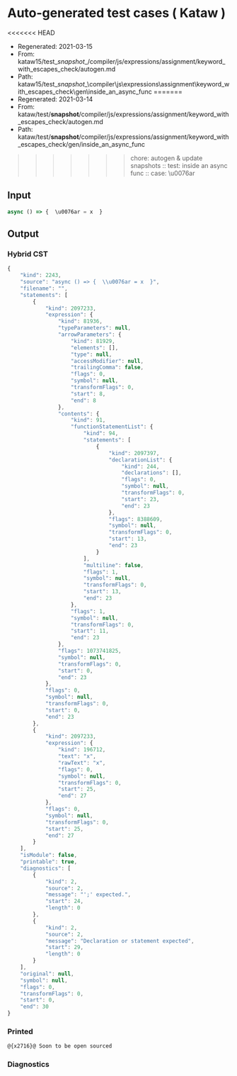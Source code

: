 # Auto-generated test cases ( Kataw )
<<<<<<< HEAD
- Regenerated: 2021-03-15
- From: kataw15/test\__snapshot__/compiler/js/expressions/assignment/keyword_with_escapes_check/autogen.md
- Path: kataw15/test\__snapshot__\compiler\js\expressions\assignment\keyword_with_escapes_check\gen\inside_an_async_func
=======
- Regenerated: 2021-03-14
- From: kataw/test/__snapshot__/compiler/js/expressions/assignment/keyword_with_escapes_check/autogen.md
- Path: kataw/test/__snapshot__/compiler/js/expressions/assignment/keyword_with_escapes_check/gen/inside_an_async_func
>>>>>>> chore: autogen & update snapshots
> :: test: inside an async func
> :: case: \u0076ar
## Input

`````js
async () => {  \u0076ar = x  }
`````

## Output

### Hybrid CST

```javascript
{
    "kind": 2243,
    "source": "async () => {  \\u0076ar = x  }",
    "filename": "",
    "statements": [
        {
            "kind": 2097233,
            "expression": {
                "kind": 81936,
                "typeParameters": null,
                "arrowParameters": {
                    "kind": 81929,
                    "elements": [],
                    "type": null,
                    "accessModifier": null,
                    "trailingComma": false,
                    "flags": 0,
                    "symbol": null,
                    "transformFlags": 0,
                    "start": 8,
                    "end": 8
                },
                "contents": {
                    "kind": 91,
                    "functionStatementList": {
                        "kind": 94,
                        "statements": [
                            {
                                "kind": 2097397,
                                "declarationList": {
                                    "kind": 244,
                                    "declarations": [],
                                    "flags": 0,
                                    "symbol": null,
                                    "transformFlags": 0,
                                    "start": 23,
                                    "end": 23
                                },
                                "flags": 8388609,
                                "symbol": null,
                                "transformFlags": 0,
                                "start": 13,
                                "end": 23
                            }
                        ],
                        "multiline": false,
                        "flags": 1,
                        "symbol": null,
                        "transformFlags": 0,
                        "start": 13,
                        "end": 23
                    },
                    "flags": 1,
                    "symbol": null,
                    "transformFlags": 0,
                    "start": 11,
                    "end": 23
                },
                "flags": 1073741825,
                "symbol": null,
                "transformFlags": 0,
                "start": 0,
                "end": 23
            },
            "flags": 0,
            "symbol": null,
            "transformFlags": 0,
            "start": 0,
            "end": 23
        },
        {
            "kind": 2097233,
            "expression": {
                "kind": 196712,
                "text": "x",
                "rawText": "x",
                "flags": 0,
                "symbol": null,
                "transformFlags": 0,
                "start": 25,
                "end": 27
            },
            "flags": 0,
            "symbol": null,
            "transformFlags": 0,
            "start": 25,
            "end": 27
        }
    ],
    "isModule": false,
    "printable": true,
    "diagnostics": [
        {
            "kind": 2,
            "source": 2,
            "message": "';' expected.",
            "start": 24,
            "length": 0
        },
        {
            "kind": 2,
            "source": 2,
            "message": "Declaration or statement expected",
            "start": 29,
            "length": 0
        }
    ],
    "original": null,
    "symbol": null,
    "flags": 0,
    "transformFlags": 0,
    "start": 0,
    "end": 30
}
```

### Printed

```javascript
@{x2716}@ Soon to be open sourced
```

### Diagnostics

```javascript

```

